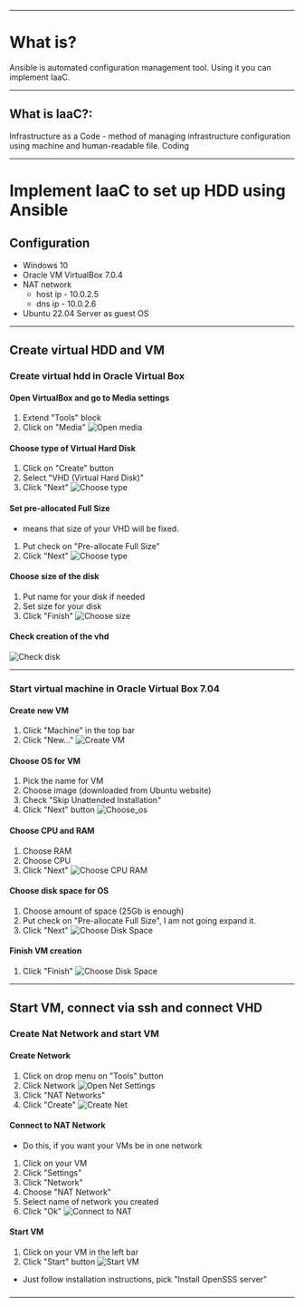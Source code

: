 ***
# What is?

Ansible is automated configuration management tool. Using it you can implement IaaC.

***
## What is IaaC?:

Infrastructure as a Code - method of managing infrastructure configuration using machine and human-readable file. Coding

***

# Implement IaaC to set up HDD using Ansible 

## Configuration
- Windows 10
- Oracle VM VirtualBox 7.0.4
- NAT network
	- host ip   - 10.0.2.5
	- dns ip - 10.0.2.6
- Ubuntu 22.04 Server as guest OS

***
## Create virtual HDD and VM

### Create virtual hdd in Oracle Virtual Box

#### Open VirtualBox and go to Media settings 
1) Extend "Tools" block
2) Click on "Media"
![Open media](https://github.com/qqwerty222/obsidian/blob/main/Ansible/screenshots/open_media%20.png)

####  Choose type of Virtual Hard Disk
1) Click on "Create" button
2) Select "VHD (Virtual Hard Disk)"
3) Click "Next"
![Choose type](https://github.com/qqwerty222/obsidian/blob/main/Ansible/screenshots/choose_disk.png)

#### Set pre-allocated Full Size
- means that size of your VHD will be fixed.
1) Put check on "Pre-allocate Full Size"
2) Click "Next"
![Choose type](https://github.com/qqwerty222/obsidian/blob/main/Ansible/screenshots/check_size.png)

#### Choose size of the disk
1) Put name for your disk if needed
2) Set size for your disk
3) Click "Finish"
![Choose size](https://github.com/qqwerty222/obsidian/blob/main/Ansible/screenshots/choose_size.png)

#### Check creation of the vhd
![Check disk](https://github.com/qqwerty222/obsidian/blob/main/Ansible/screenshots/finish.png)

***
### Start virtual machine in Oracle Virtual Box 7.04

#### Create new VM
1) Click "Machine" in the top bar
2) Click "New..."
![Create VM](https://github.com/qqwerty222/obsidian/blob/main/Ansible/screenshots/create_vm.png)

#### Choose OS for VM
1) Pick the name for VM
2) Choose image (downloaded from Ubuntu website)
3) Check "Skip Unattended Installation"
4) Click "Next" button
![Choose_os](https://github.com/qqwerty222/obsidian/blob/main/Ansible/screenshots/choose_os.png)

#### Choose CPU and RAM 
1) Choose RAM
2) Choose CPU
3) Click "Next"
![Choose CPU RAM](https://github.com/qqwerty222/obsidian/blob/main/Ansible/screenshots/choose_cpu_ram.png)

#### Choose disk space for OS
1) Choose amount of space (25Gb is enough)
2) Put check on "Pre-allocate Full Size", I am not going expand it.
3) Click "Next"
![Choose Disk Space](https://github.com/qqwerty222/obsidian/blob/main/Ansible/screenshots/choose_space.png)

#### Finish VM creation
1) Click "Finish"
![Choose Disk Space](https://github.com/qqwerty222/obsidian/blob/main/Ansible/screenshots/choose_space.png)

***
## Start VM, connect via ssh and connect VHD

### Create Nat Network and start VM

#### Create Network
1) Click on drop menu on "Tools" button
2) Click Network
![Open Net Settings](https://github.com/qqwerty222/obsidian/blob/main/Ansible/screenshots/open_networks.png)
1) Click "NAT Networks" 
2) Click "Create"
![Create Net](https://github.com/qqwerty222/obsidian/blob/main/Ansible/screenshots/create_net.png)

#### Connect to NAT Network
- Do this, if you want your VMs be in one network
1) Click on your VM
2) Click "Settings"
3) Click "Network"
4) Choose "NAT Network"
5) Select name of network you created
6) Click "Ok"
![Connect to NAT](https://github.com/qqwerty222/obsidian/blob/main/Ansible/screenshots/connect_to_nat.png)

#### Start VM
1) Click on your VM in the left bar
2) Click "Start" button
![Start VM](https://github.com/qqwerty222/obsidian/blob/main/Ansible/screenshots/start_vm%20.png)
- Just follow installation instructions, pick "Install OpenSSS server"
### 


***
